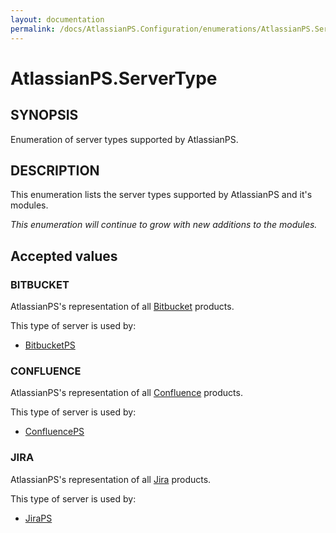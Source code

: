 ```yaml
---
layout: documentation
permalink: /docs/AtlassianPS.Configuration/enumerations/AtlassianPS.ServerType/
---
```

# AtlassianPS.ServerType

## SYNOPSIS

Enumeration of server types supported by AtlassianPS.

## DESCRIPTION

This enumeration lists the server types supported by AtlassianPS and it's modules.

_This enumeration will continue to grow with new additions to the modules._

## Accepted values

### BITBUCKET

AtlassianPS's representation of all [Bitbucket](https://www.atlassian.com/software/bitbucket) products.

This type of server is used by:

* [BitbucketPS](/module/BitbucketPS)

### CONFLUENCE

AtlassianPS's representation of all [Confluence](https://www.atlassian.com/software/confluence) products.

This type of server is used by:

* [ConfluencePS](/module/ConfluencePS)

### JIRA

AtlassianPS's representation of all [Jira](https://www.atlassian.com/software/jira) products.

This type of server is used by:

* [JiraPS](/module/JiraPS)
